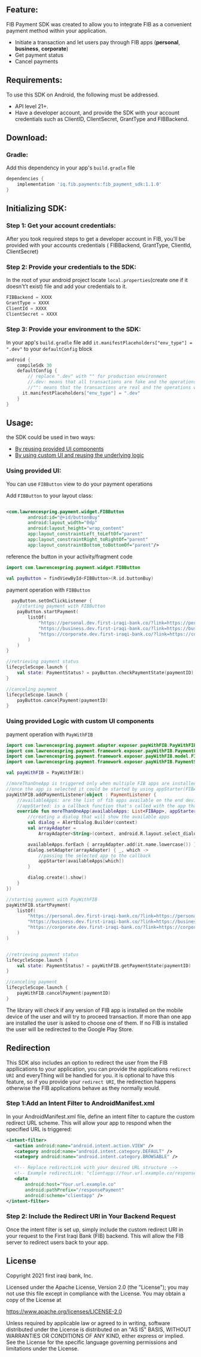 ## Feature:

FIB Payment SDK was created to allow you to integrate FIB as a convenient payment method within your application.

* Initiate a transaction and let users pay through FIB apps (**personal**, **business**, **corporate**)
* Get payment status
* Cancel payments

## Requirements:

To use this SDK on Android, the following must be addressed.

* API level 21+.
* Have a developer account, and provide the SDK with your account credentials such as ClientID, ClientSecret, GrantType
  and FIBBackend.

## Download:

### Gradle:

Add this dependency in your app's `build.gradle` file

```groovy
dependencies {
    implementation 'iq.fib.payments:fib_payment_sdk:1.1.0'
}
```

## Initializing SDK:

### Step 1: Get your account credentials:

After you took required steps to get a developer account in FIB, you'll be provided with your accounts credentials (
FIBBackend, GrantType, ClientId, ClientSecret)

### Step 2: Provide your credentials to the SDK:

In the root of your android project locate `local.properties`(create one if it doesn't’t exist) file and add your
credentials to it.

```groovy
FIBBackend = XXXX
GrantType = XXXX
ClientId = XXXX
ClientSecret = XXXX
```

### Step 3: Provide your environment to the SDK:

In your app's `build.gradle` file add `it.manifestPlaceholders["env_type"] = ".dev"` to your `defaultConfig` block

```groovy
android {
    compileSdk 30
    defaultConfig {
        // replace ".dev" with "" for production environment
        //.dev: means that all transactions are fake and the operations will happen in a development environment 
        //"": means that the transactions are real and the operations will happen in a production environment
      it.manifestPlaceholders["env_type"] = ".dev"
    }
}
```

## Usage:

the SDK could be used in two ways:

* [By reusing provided UI components](#using-provided-ui)
* [By using custom UI and reusing the underlying logic](#using-provided-logic-with-custom-ui-components)

### Using provided UI:

You can use `FIBButton` view to do your payment operations

Add `FIBButton` to your layout class:

```xml

<com.lawrencespring.payment.widget.FIBButton
        android:id="@+id/buttonBuy"
        android:layout_width="0dp"
        android:layout_height="wrap_content"
        app:layout_constraintLeft_toLeftOf="parent"
        app:layout_constraintRight_toRightOf="parent"
        app:layout_constraintBottom_toBottomOf="parent"/>
```

reference the button in your activity/fragment code

```kotlin
import com.lawrencespring.payment.widget.FIBButton

val payButton = findViewById<FIBButton>(R.id.buttonBuy)
```

payment operation with `FIBButton`

```kotlin
  payButton.setOnClickListener {
    //starting payment with FIBButton
    payButton.startPayment(
        listOf(
            "https://personal.dev.first-iraqi-bank.co/?link=https://personal.dev.first-iraqi-bank.co/onlinePayment/?identifier%3DSIBAFZSPVZB2&apn=com.firstiraqibank.personal.dev&ibi=se.core.Lawrencespring.development",
            "https://business.dev.first-iraqi-bank.co/?link=https://business.dev.first-iraqi-bank.co/onlinePayment/?identifier%3DSIBAFZSPVZB2&apn=com.firstiraqibank.business.dev&ibi=se.core.Lawrencespring.business.development",
            "https://corporate.dev.first-iraqi-bank.co/?link=https://corporate.dev.first-iraqi-bank.co/onlinePayment/?identifier%3DSIBAFZSPVZB2&apn=com.firstiraqibank.corporate.dev&ibi=se.core.Lawrencespring.corporate.development"
        )
    )
}

//retrieving payment status
lifecycleScope.launch {
    val state: PaymentStatus? = payButton.checkPaymentState(paymentID)
}

//canceling payment 
lifecycleScope.launch {
    payButton.cancelPayment(paymentID)
}

```

### Using provided Logic with custom UI components

payment operation with `PayWithFIB`

```kotlin
import com.lawrencespring.payment.adapter.exposer.payWithFIB.PayWithFIB
import com.lawrencespring.payment.framework.exposer.payWithFIB.PaymentListener
import com.lawrencespring.payment.framework.exposer.payWithFIB.model.FIBApp
import com.lawrencespring.payment.framework.exposer.payWithFIB.PaymentStatus

val payWithFIB = PayWithFIB()

//moreThanOneApp is triggered only when multiple FIB apps are installed on the end device
//once the app is selected it could be started by using appStarter(FIBApp)
payWithFIB.addPaymentListener(object : PaymentListener {
    //availableApps: are the list of fib apps available on the end device
    //appStarted: is a callback function that's called with the app that needs to be open     
    override fun moreThanOneApp(availableApps: List<FIBApp>, appStarter: (FIBApp) -> Unit) {
        //creating a dialog that will show the available apps
        val dialog = AlertDialog.Builder(context)
        val arrayAdapter =
            ArrayAdapter<String>(context, android.R.layout.select_dialog_item)

        availableApps.forEach { arrayAdapter.add(it.name.lowercase()) }
        dialog.setAdapter(arrayAdapter) { _, which ->
            //passing the selected app to the callback          
            appStarter(availableApps[which])
        }

        dialog.create().show()
    }
})

//starting payment with PayWithFIB
payWithFIB.startPayment(
    listOf(
        "https://personal.dev.first-iraqi-bank.co/?link=https://personal.dev.first-iraqi-bank.co/onlinePayment/?identifier%3DSIBAFZSPVZB2&apn=com.firstiraqibank.personal.dev&ibi=se.core.Lawrencespring.development",
        "https://business.dev.first-iraqi-bank.co/?link=https://business.dev.first-iraqi-bank.co/onlinePayment/?identifier%3DSIBAFZSPVZB2&apn=com.firstiraqibank.business.dev&ibi=se.core.Lawrencespring.business.development",
        "https://corporate.dev.first-iraqi-bank.co/?link=https://corporate.dev.first-iraqi-bank.co/onlinePayment/?identifier%3DSIBAFZSPVZB2&apn=com.firstiraqibank.corporate.dev&ibi=se.core.Lawrencespring.corporate.development"
    )
)


//retrieving payment status
lifecycleScope.launch {
    val state: PaymentStatus? = payWithFIB.getPaymentState(paymentID)
}

//canceling payment 
lifecycleScope.launch {
    payWithFIB.cancelPayment(paymentID)
}

```

The library will check if any version of FIB app is installed on the mobile device of the user and will try to proceed
transaction. If more than one app are installed the user is asked to choose one of them. If no FIB is installed the user
will be redirected to the Google Play Store.

## Redirection
This SDK also includes an option to redirect the user from the FIB appllications to your application,
 you can provide the applications `redirect URI` and everyThing will be handled for you.
it is optional to have this feature, so if you provide your `redirect URI`,
 the redirection happens otherwise the FIB applications behave as they normally would.
 
### Step 1:Add an Intent Filter to AndroidManifest.xml
In your AndroidManifest.xml file, define an intent filter to capture the custom redirect URL scheme.
 This will allow your app to respond when the specified URL is triggered:


 ```xml
 <intent-filter>
    <action android:name="android.intent.action.VIEW" />
    <category android:name="android.intent.category.DEFAULT" />
    <category android:name="android.intent.category.BROWSABLE" />

    <!-- Replace redirectLink with your desired URL structure -->
    <!-- Example redirectLink: "clientapp://Your.url.example.co/responsePayment" -->
    <data
        android:host="Your.url.example.co"
        android:pathPrefix="/responsePayment"
        android:scheme="clientapp" />
</intent-filter>
```
### Step 2: Include the Redirect URI in Your Backend Request
Once the intent filter is set up,
 simply include the custom redirect URI in your request to the First Iraqi Bank (FIB) backend.
 This will allow the FIB server to redirect users back to your app.

License
-------
Copyright 2021 first iraqi bank, Inc.

Licensed under the Apache License, Version 2.0 (the "License");
you may not use this file except in compliance with the License.
You may obtain a copy of the License at

   https://www.apache.org/licenses/LICENSE-2.0

Unless required by applicable law or agreed to in writing, software
distributed under the License is distributed on an "AS IS" BASIS,
WITHOUT WARRANTIES OR CONDITIONS OF ANY KIND, either express or implied.
See the License for the specific language governing permissions and
limitations under the License.
